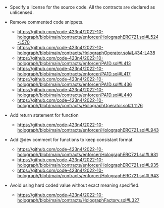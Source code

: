 - Specify a license for the source code. All the contracts are declared as unlicensed.

- Remove commented code snippets. 
	- https://github.com/code-423n4/2022-10-holograph/blob/main/contracts/enforcer/HolographERC721.sol#L524-L570
	- https://github.com/code-423n4/2022-10-holograph/blob/main/contracts/HolographOperator.sol#L434-L438
	- https://github.com/code-423n4/2022-10-holograph/blob/main/contracts/enforcer/PA1D.sol#L413
	- https://github.com/code-423n4/2022-10-holograph/blob/main/contracts/enforcer/PA1D.sol#L417
	- https://github.com/code-423n4/2022-10-holograph/blob/main/contracts/enforcer/PA1D.sol#L436
	- https://github.com/code-423n4/2022-10-holograph/blob/main/contracts/enforcer/PA1D.sol#L440
	- https://github.com/code-423n4/2022-10-holograph/blob/main/contracts/HolographOperator.sol#L1176



- Add return statement for function
	-  https://github.com/code-423n4/2022-10-holograph/blob/main/contracts/enforcer/HolographERC721.sol#L943


- Add @dev comment for functions to keep consistant format
	- https://github.com/code-423n4/2022-10-holograph/blob/main/contracts/enforcer/HolographERC721.sol#L931
	- https://github.com/code-423n4/2022-10-holograph/blob/main/contracts/enforcer/HolographERC721.sol#L935
	- https://github.com/code-423n4/2022-10-holograph/blob/main/contracts/enforcer/HolographERC721.sol#L943

- Avoid using hard coded value without exact meaning specified.
	- https://github.com/code-423n4/2022-10-holograph/blob/main/contracts/HolographFactory.sol#L327

